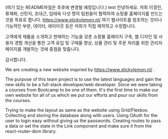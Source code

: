 (여기 있는 README파일은 추후에 변경될 예정입니다.) test
안녕하세요. 저희 이경진, 류재화, 신민지, 조대근, 임태욱 다섯 명의 팀원들이 협력하여 쇼핑몰 홈페이지를 만드는 것을 목표로 합니다. https://www.stickylemon.nl/ 여기 웹사이트를 참조하는 것이나 기능적인 부분, 데이터, 레이아웃 등은 저희가 직접 제작하고 수정합니다.

고객에게 제품을 소개하고 판매하는 기능을 갖춘 쇼핑몰 홈페이지 구축, 웹 디자인 및 사용자 경험 개선을 통한 고객 유입 및 구매율 향상, 상품 관리 및 주문 처리를 위한 관리자 페이지를 개발하는 것에 중점을 맞춥니다.

감사합니다.

We are creating a new website inspried by https://www.stickylemon.nl/ .

The purpose of this team project is to use the latest languages and gain the new skills to be a full-stack developer/web developer. Since we were taking a courses from Bootcamp to be one of them. It's the first time to make our own website for all of us which we put our efforts and pour our skills from the courses.

Trying to make the layout as same as the website using Grid/Flexbox. Collecting and storing the database along with users.
Using OAuth for the user to login easy without giving us the passwords.
Creating routes to pass a data or set the state in the Link component and make sure it from the react-router-dom library.
